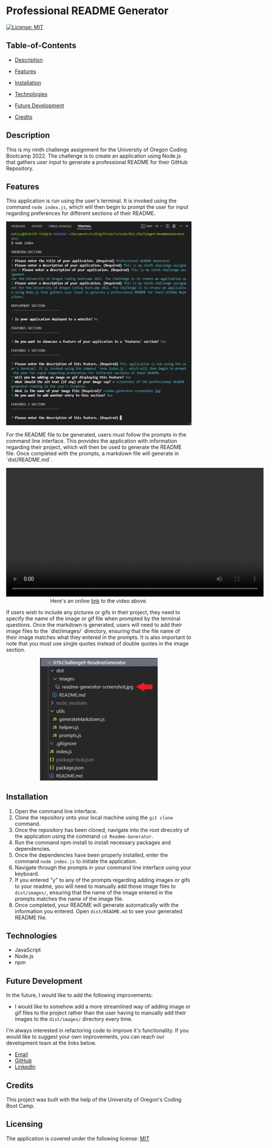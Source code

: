 # Professional README Generator

[![License: MIT](https://img.shields.io/badge/License-MIT-yellow.svg)](https://opensource.org/licenses/MIT)

## Table-of-Contents

- [Description](#description)

- [Features](#features)
- [Installation](#installation)
- [Technologies](#technologies)
- [Future Development](#future-development)
- [Credits](#credits)

## Description

This is my ninth challenge assignment for the University of Oregon Coding Bootcamp 2022. The challenge is to create an application using Node.js that gathers user input to generate a professional README for their GitHub Repository.

## Features

This application is run using the user's terminal. It is invoked using the command `node index.js`, which will then begin to prompt the user for input regarding preferences for different sections of their README.

<p align="center">
<img alt="A screenshot of the professional README generator running in the user's terminal." src="./images/readme-generator-screenshot.jpg"/>
</p>
For the README file to be generated, users must follow the prompts in the command line interface. This provides the application with information regarding their project, which will then be used to generate the README file. Once completed with the prompts, a markdown file will generate in `dist/README.md`.

<p align="center">
<video controls width="700">
    <source src="./images/readme-generator-demo.webm" type="video/webm">
    <source src="./images/readme-generator-demo.mp4" type="video/mp4">
Sorry, your browser doesn't support embeded videos.
</video>
<br>Here's an online <a href="https://drive.google.com/file/d/1sM7Iofh1z9Sq8Fl-C-DVO_5obSD6HvQg/view" target="_blank">link</a> to the video above.
</p>
If users wish to include any pictures or gifs in their project, they need to specify the name of the image or gif file when prompted by the terminal questions. Once the markdown is generated, users will need to add their image files to the `dist/images/` directory, ensuring that the file name of their image matches what they entered in the prompts. It is also important to note that you must use single quotes instead of double quotes in the image section.

<p align="center">
<img alt="A screenshot showing where to include the image files in the 'dist/images/' directory." src="./images/readme-generator-image-screenshot.jpg"/>
</p>

## Installation

1. Open the command line interface.
2. Clone the repository onto your local machine using the `git clone` command.
3. Once the repository has been cloned, navigate into the root direcotry of the application using the command `cd Readme-Generator`.
4. Run the command npm install to install necessary packages and dependencies.
5. Once the dependencies have been properly installed, enter the command `node index.js` to initiate the application.
6. Navigate through the prompts in your command line interface using your keyboard.
7. If you entered "y" to any of the prompts regarding adding images or gifs to your readme, you will need to manually add those image files to `dist/images/`, ensuring that the name of the image entered in the prompts matches the name of the image file.
8. Once completed, your README will generate automatically with the information you entered. Open `dist/README.md` to see your generated README file.

## Technologies

- JavaScript
- Node.js
- npm

## Future Development

In the future, I would like to add the following improvements:

- I would like to somehow add a more streamlined way of adding image or gif files to the project rather than the user having to manually add their images to the `dist/images/` directory every time.

I'm always interested in refactoring code to improve it's functionality. If you would like to suggest your own improvements, you can reach our development team at the links below.

- <a href="mailto:ashlynn4567@gmail.com">Email</a>
- <a href="https://github.com/ashlynn4567">GitHub</a>
- <a href="www.linkedin.com/in/Ashley-Lynn-Smith">LinkedIn</a>

## Credits

This project was built with the help of the University of Oregon's Coding Boot Camp.

## Licensing

The application is covered under the following license: [MIT](https://opensource.org/licenses/MIT)
